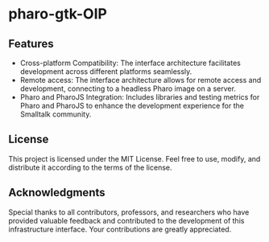 # pharo-gtk-OIP

## Features
- Cross-platform Compatibility: The interface architecture facilitates development across different platforms seamlessly.
- Remote access: The interface architecture allows for remote access and development, connecting to a headless Pharo image on a server.
- Pharo and PharoJS Integration: Includes libraries and testing metrics for Pharo and PharoJS to enhance the development experience for the Smalltalk community.

## License
This project is licensed under the MIT License. Feel free to use, modify, and distribute it according to the terms of the license.

## Acknowledgments
Special thanks to all contributors, professors, and researchers who have provided valuable feedback and contributed to the development of this infrastructure interface. Your contributions are greatly appreciated.
